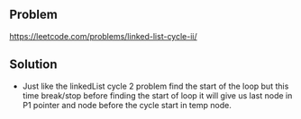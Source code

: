 ## Problem

https://leetcode.com/problems/linked-list-cycle-ii/

## Solution

- Just like the linkedList cycle 2 problem find the start of the loop but this time break/stop before finding the start of loop it will give us last node in P1 pointer and node before the cycle start in temp node.
